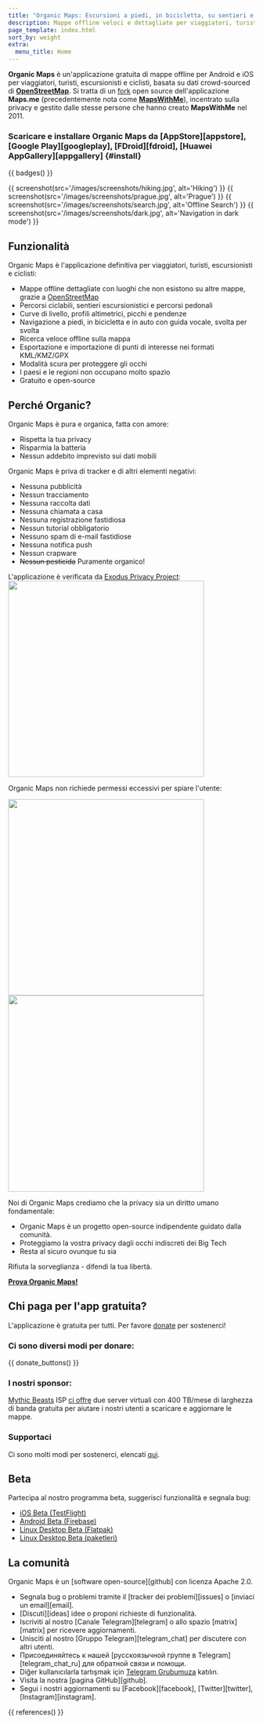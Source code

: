 ```yaml
---
title: "Organic Maps: Escursioni a piedi, in bicicletta, su sentieri e navigazione offline"
description: Mappe offline veloci e dettagliate per viaggiatori, turisti, automobilisti, escursionisti e ciclisti, basate su OpenStreetMap e curate con amore dai fondatori dell'applicazione MapsWithMe (Maps.Me).
page_template: index.html
sort_by: weight
extra:
  menu_title: Home
---
```


**Organic Maps** è un'applicazione gratuita di mappe offline per Android e iOS per viaggiatori, turisti, escursionisti e ciclisti, basata su dati crowd-sourced di **[OpenStreetMap](https://www.openstreetmap.org)**.
Si tratta di un [fork][fork] open source dell'applicazione **Maps.me** (precedentemente nota come [**MapsWithMe**](https://en.wikipedia.org/wiki/Maps.me)), incentrato sulla privacy e gestito dalle stesse persone che hanno creato **MapsWithMe** nel 2011.

### Scaricare e installare Organic Maps da [AppStore][appstore], [Google Play][googleplay], [FDroid][fdroid], [Huawei AppGallery][appgallery] {#install}

{{ badges() }}

{{ screenshot(src='/images/screenshots/hiking.jpg', alt='Hiking') }}
{{ screenshot(src='/images/screenshots/prague.jpg', alt='Prague') }}
{{ screenshot(src='/images/screenshots/search.jpg', alt='Offline Search') }}
{{ screenshot(src='/images/screenshots/dark.jpg', alt='Navigation in dark mode') }}

## Funzionalità

Organic Maps è l'applicazione definitiva per viaggiatori, turisti, escursionisti e ciclisti:

- Mappe offline dettagliate con luoghi che non esistono su altre mappe, grazie a [OpenStreetMap](https://osm.org)
- Percorsi ciclabili, sentieri escursionistici e percorsi pedonali
- Curve di livello, profili altimetrici, picchi e pendenze
- Navigazione a piedi, in bicicletta e in auto con guida vocale, svolta per svolta
- Ricerca veloce offline sulla mappa
- Esportazione e importazione di punti di interesse nei formati KML/KMZ/GPX
- Modalità scura per proteggere gli occhi
- I paesi e le regioni non occupano molto spazio
- Gratuito e open-source

## Perché Organic?

Organic Maps è pura e organica, fatta con amore:

- Rispetta la tua privacy
- Risparmia la batteria
- Nessun addebito imprevisto sui dati mobili

Organic Maps è priva di tracker e di altri elementi negativi:

- Nessuna pubblicità
- Nessun tracciamento
- Nessuna raccolta dati
- Nessuna chiamata a casa
- Nessuna registrazione fastidiosa
- Nessun tutorial obbligatorio
- Nessuno spam di e-mail fastidiose
- Nessuna notifica push
- Nessun crapware
- ~~Nessun pesticida~~ Puramente organico!

L'applicazione è verificata da <a href='https://reports.exodus-privacy.eu.org/en/reports/app.organicmaps/latest/'>Exodus Privacy Project</a>:
<br/>
<img src='/images/privacy/exodus.png' width='400'>

Organic Maps non richiede permessi eccessivi per spiare l'utente:

<img src='/images/privacy/om.jpg' width='400'>
<img src='/images/privacy/mm.jpg' width='400'>

Noi di Organic Maps crediamo che la privacy sia un diritto umano fondamentale:

- Organic Maps è un progetto open-source indipendente guidato dalla comunità.
- Proteggiamo la vostra privacy dagli occhi indiscreti dei Big Tech
- Resta al sicuro ovunque tu sia

Rifiuta la sorveglianza - difendi la tua libertà.


<a href="#install"><strong>Prova Organic Maps!</strong></a>

## Chi paga per l'app gratuita?

L'applicazione è gratuita per tutti. Per favore [donate](@/donate/index.it.md) per sostenerci!

### Ci sono diversi modi per donare:

{{ donate_buttons() }}

### I nostri sponsor:

[Mythic Beasts](https://www.mythic-beasts.com/) ISP [ci offre](https://www.mythic-beasts.com/blog/2021/10/06/improving-the-world-bit-by-expensive-bit/) due server virtuali con 400 TB/mese di larghezza di banda gratuita per aiutare i nostri utenti a scaricare e aggiornare le mappe.

### Supportaci

Ci sono molti modi per sostenerci, elencati [qui](@/support-us/index.it.md).

## Beta

Partecipa al nostro programma beta, suggerisci funzionalità e segnala bug:

- [iOS Beta (TestFlight)](https://testflight.apple.com/join/lrKCl08I)
- [Android Beta (Firebase)](https://appdistribution.firebase.dev/i/9ec3bca5e2b47373)
- [Linux Desktop Beta (Flatpak)](https://flathub.org/apps/details/app.organicmaps.desktop)
- [Linux Desktop Beta (paketleri)](https://repology.org/project/organicmaps/versions)

## La comunità

Organic Maps è un [software open-source][github] con licenza Apache 2.0.

- Segnala bug o problemi tramite il [tracker dei problemi][issues] o [inviaci un email][email].
- [Discuti][ideas] idee o proponi richieste di funzionalità.
- Iscriviti al nostro [Canale Telegram][telegram] o allo spazio [matrix][matrix] per ricevere aggiornamenti.
- Unisciti al nostro [Gruppo Telegram][telegram_chat] per discutere con altri utenti.
- Присоединяйтесь к нашей [русскоязычной группе в Telegram][telegram_chat_ru] для обратной связи и помощи.
- Diğer kullanıcılarla tartışmak için [Telegram Grubumuza](https://t.me/OrganicMapsTR) katılın.
- Visita la nostra [pagina GitHub][github].
- Segui i nostri aggiornamenti su [Facebook][facebook], [Twitter][twitter], [Instagram][instagram].

[fork]: https://it.wikipedia.org/wiki/Fork_(sviluppo_software)

{{ references() }}
